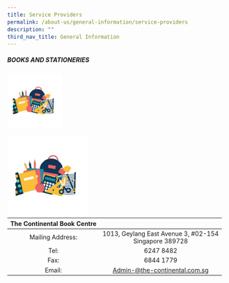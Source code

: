 ```yaml
---
title: Service Providers
permalink: /about-us/general-information/service-providers
description: ""
third_nav_title: General Information
---
```

##### BOOKS AND STATIONERIES

<img src="/images/Books%20and%20Stationeries.png" 
     style="width:25%">

<div>  
<div style="float: left">  
<img src="/images/Books%20and%20Stationeries.png" 
     style="width:60%"> 
</div>  
<div></div>  
</div>

| The Continental Book Centre |  |
|:---:|:---:|
| Mailing Address: | 1013, Geylang East Avenue 3, #02-154 <br>Singapore 389728 |
| Tel: | 6247 8482 |
| Fax: | 6844 1779 |
| Email: | Admin-@the-continental.com.sg |